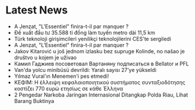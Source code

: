 # Latest News
-  A Jenzat, "L'Essentiel" finira-t-il par manquer ?
-  Đề xuất đầu tư 35.588 tỉ đồng làm tuyến metro dài 11,5 km
-  Türk teknoloji girişimcileri yenilikçi teknolojilerini CES'te sergiledi
-  A Jenzat, "L'Essentiel" finira-t-il par manquer ?
-  Jakov Kitarović u još jednom izlasku bez supruge Kolinde, no našao je društvo u kojem je uživao
-  Камил Гаджиев посоветовал Вартаняну подписаться в Bellator и PFL
-  Van'da yolcu minibüsü devrildi: Yaralı sayısı 27’ye yükseldi
-  Yılmaz Vural'ın Menemen'i pes etmedi!
-  ΚΕΦΙΜ: Η έλλειψη κεφαλαιοποιητικού συστήματος συνταξιοδότησης κοστίζει 770 ευρώ ετησίως σε κάθε Έλληνα
-  2 Pengedar Narkoba Jaringan Internasional Ditangkap Polda Riau, Lihat Barang Buktinya
